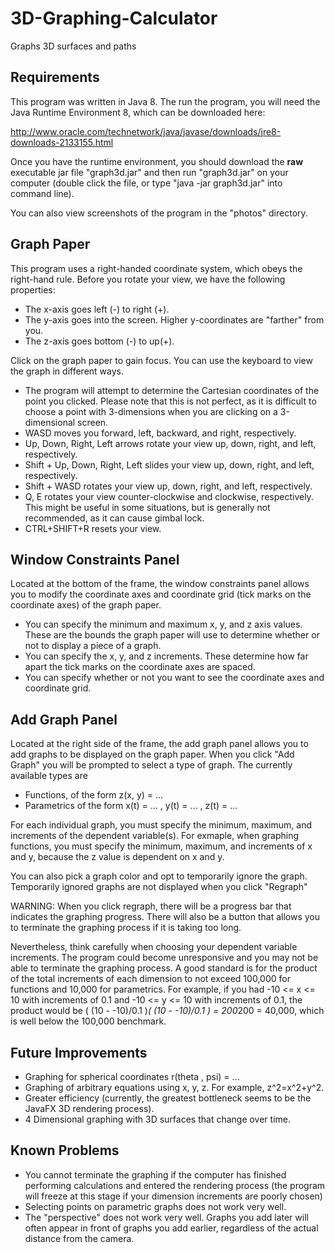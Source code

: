 3D-Graphing-Calculator
======================

Graphs 3D surfaces and paths

Requirements
-----
This program was written in Java 8. The run the program, you will need the Java Runtime Environment 8, which can be downloaded here:

http://www.oracle.com/technetwork/java/javase/downloads/jre8-downloads-2133155.html

Once you have the runtime environment, you should download the **raw** executable jar file "graph3d.jar" and then run "graph3d.jar" on your computer (double click the file, or type "java -jar graph3d.jar" into command line).

You can also view screenshots of the program in the "photos" directory.

Graph Paper
-----

This program uses a right-handed coordinate system, which obeys the right-hand rule. Before you rotate your view, we have the following properties:

* The x-axis goes left (-) to right (+).
* The y-axis goes into the screen. Higher y-coordinates are "farther" from you.
* The z-axis goes bottom (-) to up(+).

Click on the graph paper to gain focus. You can use the keyboard to view the graph in different ways.

* The program will attempt to determine the Cartesian coordinates of the point you clicked. Please note that this is not perfect, as it is difficult to choose a point with 3-dimensions when you are clicking on a 3-dimensional screen.
* WASD moves you forward, left, backward, and right, respectively.
* Up, Down, Right, Left arrows rotate your view up, down, right, and left, respectively.
* Shift + Up, Down, Right, Left slides your view up, down, right, and left, respectively.
* Shift + WASD rotates your view up, down, right, and left, respectively.
* Q, E rotates your view counter-clockwise and clockwise, respectively. This might be useful in some situations, but is generally not recommended, as it can cause gimbal lock.
* CTRL+SHIFT+R resets your view.

Window Constraints Panel
-----

Located at the bottom of the frame, the window constraints panel allows you to modify the coordinate axes and coordinate grid (tick marks on the coordinate axes) of the graph paper.

* You can specify the minimum and maximum x, y, and z axis values. These are the bounds the graph paper will use to determine whether or not to display a piece of a graph.
* You can specify the x, y, and z increments. These determine how far apart the tick marks on the coordinate axes are spaced.
* You can specify whether or not you want to see the coordinate axes and coordinate grid.

Add Graph Panel
-----

Located at the right side of the frame, the add graph panel allows you to add graphs to be displayed on the graph paper. When you click "Add Graph" you will be prompted to select a type of graph. The currently available types are

* Functions, of the form z(x, y) = ...
* Parametrics of the form x(t) = ... , y(t) = ... , z(t) = ...

For each individual graph, you must specify the minimum, maximum, and increments of the dependent variable(s). For exmaple, when graphing functions, you must specify the minimum, maximum, and increments of x and y, because the z value is dependent on x and y.

You can also pick a graph color and opt to temporarily ignore the graph. Temporarily ignored graphs are not displayed when you click "Regraph"

WARNING: When you click regraph, there will be a progress bar that indicates the graphing progress. There will also be a button that allows you to terminate the graphing process if it is taking too long. 

Nevertheless, think carefully when choosing your dependent variable increments. The program could become unresponsive and you may not be able to terminate the graphing process. A good standard is for the product of the total increments of each dimension to not exceed 100,000 for functions and 10,000 for parametrics. For example, if you had -10 <= x <= 10 with increments of 0.1 and -10 <= y <= 10 with increments of 0.1, the product would be ( (10 - -10)/0.1 )*( (10 - -10)/0.1 ) = 200*200 = 40,000, which is well below the 100,000 benchmark.

Future Improvements
-----
* Graphing for spherical coordinates r(theta , psi) = ...
* Graphing of arbitrary equations using x, y, z. For example, z^2=x^2+y^2.
* Greater efficiency (currently, the greatest bottleneck seems to be the JavaFX 3D rendering process).
* 4 Dimensional graphing with 3D surfaces that change over time.

Known Problems
-----

* You cannot terminate the graphing if the computer has finished performing calculations and entered the rendering process (the program will freeze at this stage if your dimension increments are poorly chosen)
* Selecting points on parametric graphs does not work very well.
* The "perspective" does not work very well. Graphs you add later will often appear in front of graphs you add earlier, regardless of the actual distance from the camera. 
